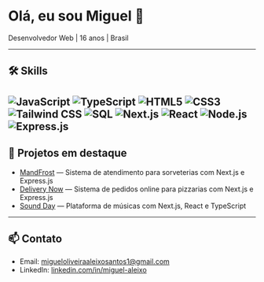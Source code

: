 # Olá, eu sou Miguel 👋
Desenvolvedor Web | 16 anos | Brasil

---

## 🛠 Skills
![JavaScript](https://img.shields.io/badge/JavaScript-F7DF1E?style=for-the-badge&logo=javascript&logoColor=black)
![TypeScript](https://img.shields.io/badge/TypeScript-007ACC?style=for-the-badge&logo=typescript&logoColor=white)
![HTML5](https://img.shields.io/badge/HTML5-E34F26?style=for-the-badge&logo=html5&logoColor=white)
![CSS3](https://img.shields.io/badge/CSS3-1572B6?style=for-the-badge&logo=css3&logoColor=white)
![Tailwind CSS](https://img.shields.io/badge/Tailwind_CSS-06B6D4?style=for-the-badge&logo=tailwind-css&logoColor=white)
![SQL](https://img.shields.io/badge/SQL-4479A1?style=for-the-badge&logo=postgresql&logoColor=white)
![Next.js](https://img.shields.io/badge/Next.js-000000?style=for-the-badge&logo=next.js&logoColor=white)
![React](https://img.shields.io/badge/React-61DAFB?style=for-the-badge&logo=react&logoColor=black)
![Node.js](https://img.shields.io/badge/Node.js-339933?style=for-the-badge&logo=node.js&logoColor=white)
![Express.js](https://img.shields.io/badge/Express.js-000000?style=for-the-badge&logo=express&logoColor=white)
---

## 🚀 Projetos em destaque
- [MandFrost](https://github.com/Miguel-Aleixo/MandFrost) — Sistema de atendimento para sorveterias com Next.js e Express.js  
- [Delivery Now](https://github.com/Miguel-Aleixo/Delivery-Now) — Sistema de pedidos online para pizzarias com Next.js e Express.js  
- [Sound Day](https://github.com/Miguel-Aleixo/Sound-Day) — Plataforma de músicas com Next.js, React e TypeScript   

---

## 📫 Contato
- Email: migueloliveiraaleixosantos1@gmail.com  
- LinkedIn: [linkedin.com/in/miguel-aleixo](https://www.linkedin.com/in/miguel-o-8854a4395)  

